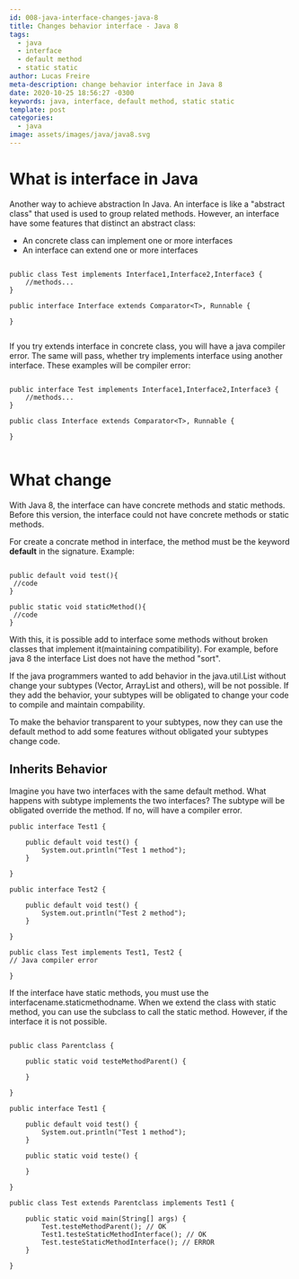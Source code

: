 ```yaml
---
id: 008-java-interface-changes-java-8
title: Changes behavior interface - Java 8
tags:
  - java
  - interface
  - default method
  - static static
author: Lucas Freire
meta-description: change behavior interface in Java 8
date: 2020-10-25 18:56:27 -0300
keywords: java, interface, default method, static static
template: post
categories:
  - java
image: assets/images/java/java8.svg
---
```


# What is interface in Java

Another way to achieve abstraction In Java. An interface is like a "abstract class" that used is used to group related methods. However, an interface have some features that distinct an abstract class:
- An concrete class can implement one or more interfaces
- An interface can extend one or more interfaces

```

public class Test implements Interface1,Interface2,Interface3 {
    //methods...
}

public interface Interface extends Comparator<T>, Runnable {

}


```

If you try extends interface in concrete class, you will have a java compiler error. The same will pass, whether try implements interface using another interface.
These examples will be compiler error:

```

public interface Test implements Interface1,Interface2,Interface3 {
    //methods...
}

public class Interface extends Comparator<T>, Runnable {

}


```

# What change

With Java 8, the interface can have concrete methods and static methods. Before this version, the interface could not have concrete methods or static methods. 

For create a concrate method in interface, the method must be the keyword **default** in the signature. Example:

```

public default void test(){
 //code
}

public static void staticMethod(){
 //code
}

```

With this, it is possible add to interface some methods without broken classes that implement it(maintaining compatibility).
For example, before java 8 the interface List does not have the method "sort". 

If the java programmers wanted to add behavior in the java.util.List without change your subtypes (Vector, ArrayList and others), will be not possible. If they add the behavior, your subtypes will be obligated to change your code to compile and maintain compability. 

To make the behavior transparent to your subtypes, now they can use the default method to add some features without obligated your subtypes change code.


## Inherits Behavior

Imagine you have two interfaces with the same default method. What happens with subtype implements the two interfaces?
The subtype will be obligated override the method. If no, will have a compiler error.

```
public interface Test1 {

	public default void test() {
		System.out.println("Test 1 method");
	}

}

public interface Test2 {

	public default void test() {
		System.out.println("Test 2 method");
	}

}

public class Test implements Test1, Test2 {
// Java compiler error

}

```

If the interface have static methods, you must use the interfacename.staticmethodname.
When we extend the class with static method, you can use the subclass to call the static method. However, if the interface it is not possible.

```

public class Parentclass {

	public static void testeMethodParent() {

	}

}

public interface Test1 {

	public default void test() {
		System.out.println("Test 1 method");
	}

	public static void teste() {

	}

}

public class Test extends Parentclass implements Test1 {

	public static void main(String[] args) {
		Test.testeMethodParent(); // OK
		Test1.testeStaticMethodInterface(); // OK
		Test.testeStaticMethodInterface(); // ERROR
	}

}

```
